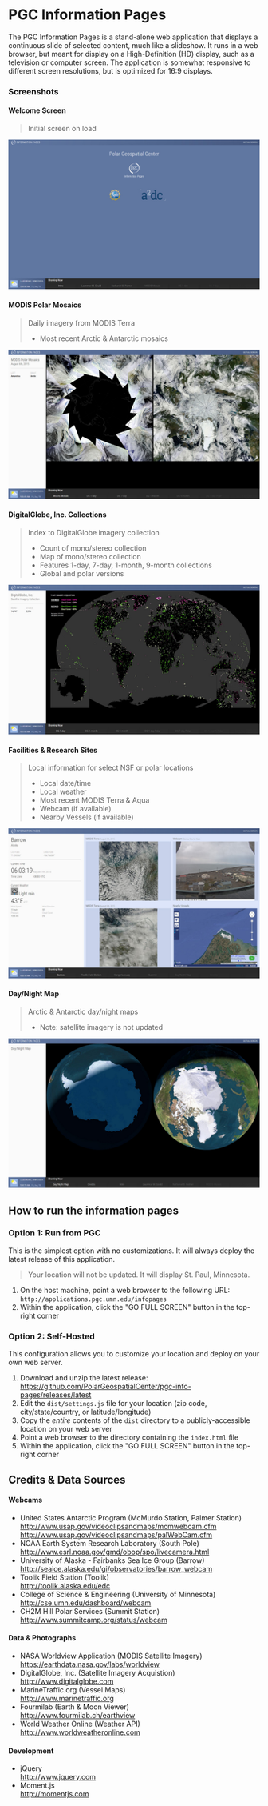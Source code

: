 # PGC Information Pages
The PGC Information Pages is a stand-alone web application that displays a continuous slide of selected content, much like a slideshow. It runs in a web browser, but meant for display on a High-Definition (HD) display, such as a television or computer screen. The application is somewhat responsive to different screen resolutions, but is optimized for 16:9 displays.
### Screenshots
#### Welcome Screen
> Initial screen on load
 
![Welcome Screen](/images/ss-welcome.jpg "Welcome Screen")

#### MODIS Polar Mosaics
> Daily imagery from MODIS Terra
> * Most recent Arctic & Antarctic mosaics

![MODIS Polar Mosaics](/images/ss-modis.jpg "MODIS Polar Mosaics")

#### DigitalGlobe, Inc. Collections
> Index to DigitalGlobe imagery collection
> * Count of mono/stereo collection
> * Map of mono/stereo collection
> * Features 1-day, 7-day, 1-month, 9-month collections
> * Global and polar versions

![DigitalGlobe Collection 7-Day](/images/ss-dg-7day.jpg "DigitalGlobe Collection 7-Day")

#### Facilities & Research Sites
> Local information for select NSF or polar locations
> * Local date/time
> * Local weather
> * Most recent MODIS Terra & Aqua
> * Webcam (if available)
> * Nearby Vessels (if available)

![Barrow, Alaska](/images/ss-site-barrow.jpg "Barrow, Alaska")

#### Day/Night Map
> Arctic & Antarctic day/night maps
> * Note: satellite imagery is not updated

![Day/Night](/images/ss-daynight.jpg "Day/Night")

## How to run the information pages
### Option 1: Run from PGC
This is the simplest option with no customizations. It will always deploy the latest release of this application.
> Your location will not be updated. It will display St. Paul, Minnesota.

1. On the host machine, point a web browser to the following URL:   
`http://applications.pgc.umn.edu/infopages`
2. Within the application, click the "GO FULL SCREEN" button in the top-right corner

### Option 2: Self-Hosted
This configuration allows you to customize your location and deploy on your own web server.

1. Download and unzip the latest release:   
 https://github.com/PolarGeospatialCenter/pgc-info-pages/releases/latest
2. Edit the `dist/settings.js` file for your location (zip code, city/state/country, or latitude/longitude)
3. Copy the *entire* contents of the `dist` directory to a publicly-accessible location on your web server
4. Point a web browser to the directory containing the `index.html` file
5. Within the application, click the "GO FULL SCREEN" button in the top-right corner

## Credits & Data Sources
#### Webcams
* United States Antarctic Program (McMurdo Station, Palmer Station)   
  http://www.usap.gov/videoclipsandmaps/mcmwebcam.cfm   
  http://www.usap.gov/videoclipsandmaps/palWebCam.cfm
* NOAA Earth System Research Laboratory (South Pole)   
  http://www.esrl.noaa.gov/gmd/obop/spo/livecamera.html
* University of Alaska - Fairbanks Sea Ice Group (Barrow)   
  http://seaice.alaska.edu/gi/observatories/barrow_webcam
* Toolik Field Station (Toolik)   
  http://toolik.alaska.edu/edc
* College of Science & Engineering (University of Minnesota)   
  http://cse.umn.edu/dashboard/webcam
* CH2M Hill Polar Services (Summit Station)   
  http://www.summitcamp.org/status/webcam


#### Data & Photographs
* NASA Worldview Application (MODIS Satellite Imagery)   
  https://earthdata.nasa.gov/labs/worldview
* DigitalGlobe, Inc. (Satellite Imagery Acquistion)   
  http://www.digitalglobe.com
* MarineTraffic.org (Vessel Maps)   
  http://www.marinetraffic.org
* Fourmilab (Earth & Moon Viewer)   
  http://www.fourmilab.ch/earthview
* World Weather Online (Weather API)   
  http://www.worldweatheronline.com

#### Development
* jQuery   
  http://www.jquery.com
* Moment.js   
  http://momentjs.com
